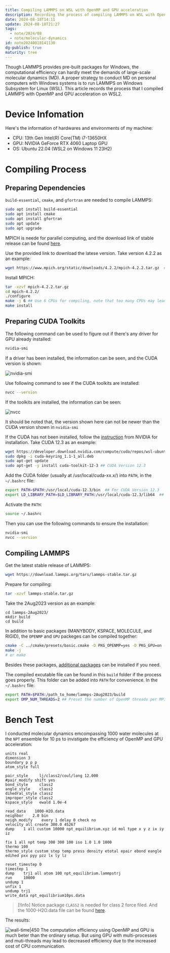 ```yaml
---
title: Compiling LAMMPS on WSL with OpenMP and GPU acceleration
description: Recording the process of compiling LAMMPS on WSL with OpenMP and GPU acceleration
date: 2024-08-18T14:11
update: 2024-08-18T21:27
tags:
  - note/2024/08
  - note/molecular-dynamics
id: note20240818141130
dg-publish: true
maturity: tree
---
```

Though LAMMPS provides pre-built packages for Windows, the computational efficiency can hardly meet the demands of large-scale molecular dynamics (MD). A proper strategy to conduct MD on personal computers with Windows systems is to run LAMMPS on Windows Subsystem for Linux (WSL). This article records the process that I compiled LAMMPS with OpenMP and GPU acceleration on WSL2.

# Device Infomation
Here's the information of hardwares and environments of my machine:

- CPU: 13th Gen Intel(R) Core(TM) i7-13650HX
- GPU: NVIDIA GeForce RTX 4060 Laptop GPU
- OS: Ubuntu 22.04 (WSL2 on Windows 11 23H2)

# Compiling Process
## Preparing Dependencies
`build-essential`, `cmake`, and `gfortran` are needed to compile LAMMPS:

```bash
sudo apt install build-essential
sudo apt install cmake
sudo apt install gfortran
sudo apt update
sudo apt upgrade
```

MPICH is neede for parallel computing, and the download link of stable release can be found [here](https://www.mpich.org/downloads/).

Use the provided link to download the latese version. Take version 4.2.2 as an example:

```bash
wget https://www.mpich.org/static/downloads/4.2.2/mpich-4.2.2.tar.gz  ## Version 4.2.2 for example
```

Install MPICH:

```bash
tar -xzvf mpich-4.2.2.tar.gz
cd mpich-4.2.2/
./configure
make -j 6 ## Use 6 CPUs for compiling, note that too many CPUs may lead to errors
make install
```

## Preparing CUDA Toolkits
The following command can be used to figure out if there's any driver for GPU already installed:

```bash
nvidia-smi
```

If a driver has been installed, the information can be seen, and the CUDA version is shown:

![nvidia-smi](https://cdn.freezing.cool/images/202408181643826.png)

Use following command to see if the CUDA toolkits are installed:

```bash
nvcc --version
```

If the toolkits are installed, the information can be seen:

![nvcc](https://cdn.freezing.cool/images/202408181648825.png)

It should be noted that, the version shown here can not be newer than the CUDA version shown in `nvidia-smi`

If the CUDA has not been installed, follow the [instruction](https://developer.nvidia.com/cuda-downloads?target_os=Linux&target_arch=x86_64&Distribution=WSL-Ubuntu&target_version=2.0&target_type=deb_network) from NVIDIA for installation. Take CUDA 12.3 as an example:

```bash
wget https://developer.download.nvidia.com/compute/cuda/repos/wsl-ubuntu/x86_64/cuda-keyring_1.1-1_all.deb
sudo dpkg -i cuda-keyring_1.1-1_all.deb
sudo apt-get update
sudo apt-get -y install cuda-toolkit-12-3 ## CUDA Version 12.3
```

Add the CUDA folder (usually at /usr/local/cuda-xx.x/) into `PATH`, in the `~/.bashrc` file:

```bash
export PATH=$PATH:/usr/local/cuda-12.3/bin  ## For CUDA Version 12.3
export LD_LIBRARY_PATH=$LD_LIBRARY_PATH:/usr/local/cuda-12.3/lib64  ## For CUDA Version 12.3
```

Activate the `PATH`:

```bash
source ~/.bashrc
```

Then you can use the following commands to ensure the installation:

```bash
nvidia-smi
nvcc --version
```

## Compiling LAMMPS
Get the latest stable release of LAMMPS:

```bash
wget https://download.lammps.org/tars/lammps-stable.tar.gz
```

Prepare for compiling:

```bash
tar -xzvf lammps-stable.tar.gz
```

Take the 2Aug2023 version as an example:

```
cd lammps-2Aug2023/
mkdir build
cd build
```

In addition to basic packages (MANYBODY, KSPACE, MOLECULE, and RIGID), the `OPENMP` and `GPU` packeges can be compiled together:

```bash
cmake -C ../cmake/presets/basic.cmake -D PKG_OPENMP=yes -D PKG_GPU=on -D GPU_API=cuda -D GPU_ARCH=sm_89 ../cmake  ## code sm_89 for RTX 4060, the coresponding code should be used acoording to the GPU architecture
make -j
# or make
```

Besides these packages, [additional packages](https://docs.lammps.org/Packages_list.html) can be installed if you need.

The compiled excutable file can be found in this `build` folder if the process goes properly. This folder can be added into `PATH` for convenience. In the `~/.bashrc` file:

```bash
export PATH=$PATH:/path_to_home/lammps-2Aug2023/build
export OMP_NUM_THREADS=2 ## Preset the number of OpenMP threads per MPI task
```

# Bench Test
I conducted molecular dynamics emcompassing 1000 water molecules at the `NPT` ensemble for 10 ps to invistigate the efficiency of OpenMP and GPU acceleration:

```
units real
dimension 3
boundary p p p
atom_style full

pair_style     lj/class2/coul/long 12.000
#pair_modify shift yes
bond_style     class2
angle_style    class2
dihedral_style class2
improper_style class2
kspace_style   ewald 1.0e-4

read_data    1000-H2O.data
neighbor    2.0 bin
neigh_modify    every 1 delay 0 check no
velocity all create 300.0 45267
dump    1 all custom 10000 npt_equilibrium.xyz id mol type x y z ix iy iz

fix 1 all npt temp 300 300 100 iso 1.0 1.0 1000              
thermo 100
thermo_style custom step temp press density etotal epair ebond eangle edihed pxx pyy pzz lx ly lz

reset_timestep 0
timestep 1 
dump    trj1 all atom 100 npt_equilibrium.lammpstrj
run     10000
undump 1
unfix 1
undump trj1
write_data npt_equilibrium10ps.data
```

> [!Info] Notice
> package `CLASS2` is needed for class 2 force filed. And the 1000-H2O.data file can be found [here](https://cdn.freezing.cool/files/1000-H2O.data).

The results:

![wall-time|450](https://cdn.freezing.cool/images/202408181902403.jpg)
The computation efficiency using OpenMP and GPU is much beter than the ordinary setup. But using GPU with multi-processes and muti-threads may lead to decreased efficiency due to the increased cost of CPU communication.